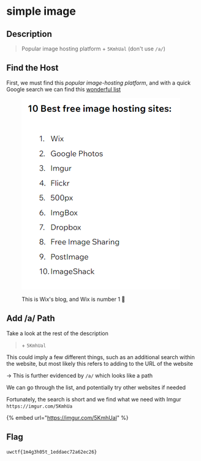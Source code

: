 # simple image

## Description

> Popular image hosting platform + `5KmhUal` (don't use `/a/`)

## Find the Host

First, we must find this _popular image-hosting platform_, and with a quick Google search we can find this [wonderful list](https://www.wix.com/blog/photography/free-image-hosting-sites)

<figure><img src="../../.gitbook/assets/image (8) (1).png" alt=""><figcaption><p>This is Wix's blog, and Wix is number 1 <span data-gb-custom-inline data-tag="emoji" data-code="1f914">🤔</span></p></figcaption></figure>

## Add /a/ Path

Take a look at the rest of the description

> \+ `5KmhUal`

This could imply a few different things, such as an additional search within the website, but most likely this refers to adding to the URL of the website

\-> This is further evidenced by `/a/` which looks like a path

We can go through the list, and potentially try other websites if needed

Fortunately, the search is short and we find what we need with Imgur `https://imgur.com/5KmhUa`

{% embed url="https://imgur.com/5KmhUal" %}

## Flag

`uwctf{1m4g3h05t_1eddaec72a62ec26}`
